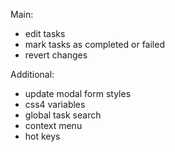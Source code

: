 Main:
- edit tasks
- mark tasks as completed or failed
- revert changes

Additional:
- update modal form styles
- css4 variables
- global task search
- context menu
- hot keys
